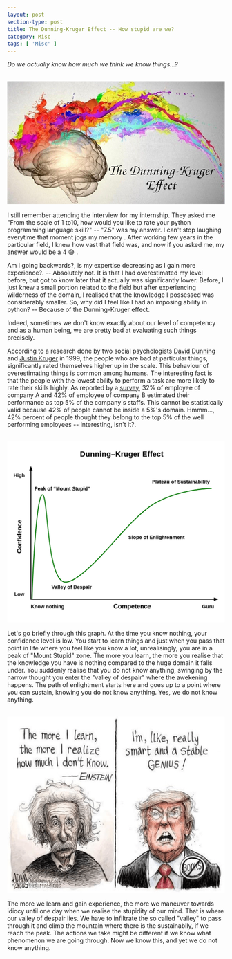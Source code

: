 ```yaml
---
layout: post
section-type: post
title: The Dunning-Kruger Effect -- How stupid are we? 
category: Misc
tags: [ 'Misc' ]
---
```


*Do we actually know how much we think we know things...?*<br>

<br>![Dunning-Kruger Effect](/img/posts/dunning-kruger/dk1.jpg)<br>

I still remember attending the interview for my internship. They asked me "From the scale of 1 to10, how would you like to rate your python programming language skill?" -- "7.5" was my answer.  I can't stop laughing everytime that moment jogs my memory . After working few years in the particular field, I knew how vast that field was, and now if you asked me, my answer would be a 4 :sweat_smile: .

Am I going backwards?, is my expertise decreasing as I gain more experience?. -- Absolutely not. It is that I had overestimated my level before, but got to know later that it actually was significantly lower. Before, I just knew a small portion related to the field but after experiencing wilderness of the domain, I realised that the knowledge I possessed was considerably smaller. So, why did I feel like I had an imposing ability in python? -- Because of the Dunning-Kruger effect.

Indeed, sometimes we don't know exactly about our level of competency and as a human being, we are pretty bad at evaluating such things precisely. 

According to a research done by two social psychologists [David Dunning](https://en.wikipedia.org/wiki/David_Dunning) and [Justin Kruger](https://en.wikipedia.org/wiki/Justin_Kruger) in 1999, the people who are bad at particular things, significantly rated themselves higher up in the scale. This behaviour of overestimating things is common among humans.  The interesting fact is that the people with the lowest ability to perform a task are more likely to rate their skills highly. As reported by a [survey](https://www.jstor.org/stable/2393221?seq=1), 32% of employee of company A and 42% of employee of company B estimated their performance as top 5% of the company's staffs. This cannot be statistically valid because 42% of people cannot be inside a 5%'s domain. Hmmm..., 42% percent of people thought they belong to the top 5% of the well performing employees -- interesting, isn't it?. 


<br>![Dunning-Kruger Graph](/img/posts/dunning-kruger/dk2.jpg)<br>

Let's go briefly through this graph. At the time you know nothing, your confidence level is low. You start to learn things and just when you pass that point in life where you feel like you know a lot, unrealisingly, you are in a peak of "Mount Stupid" zone. The more you learn, the more you realise that the knowledge you have is nothing compared to the huge domain it falls under. You suddenly realise that you do not know anything, swinging by the narrow thought you enter the "valley of despair" where the awekening happens. The path of enlightment starts here and goes up to a point where you can sustain, knowing you do not know anything. Yes, we do not know anything.


<br>![ET](/img/posts/dunning-kruger/dk3.jpg)<br>

The more we learn and gain experience, the more we maneuver towards idiocy until one day when we realise the stupidity of our mind. That is where our valley of despair lies. We have to infiltrate the so called "valley" to pass through it and climb the mountain where there is the sustainabily, if we reach the peak. The actions we take might be different if we know what phenomenon we are going through. Now we know this, and yet we do not know anything. <br><br>